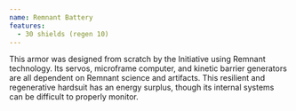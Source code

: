 ```yaml
---
name: Remnant Battery
features:
  - 30 shields (regen 10)
---
```

This armor was designed from scratch by the Initiative using Remnant technology. Its servos, 
microframe computer, and kinetic barrier generators are all dependent on Remnant science and 
artifacts. This resilient and regenerative hardsuit has an energy surplus, though its internal 
systems can be difficult to properly monitor.
